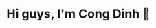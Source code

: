 # Hi guys, I'm Cong Dinh 👋

<!--
**dinhpika/dinhpika** is a ✨ _special_ ✨ repository because its `README.md` (this file) appears on your GitHub profile.

# 💡 About Me 
🎓 Student in Computer Science at HCMUT - Bach Khoa, Ho Chi Minh City
☕ Currently focusing on Web Development at Java
⚙️ Future goal: Becoming a DevOps Engineer in the next 3–4 years
🚀 Passionate about performance optimization and the accuracy of solving problems

# 🛠 Skills and Tools
